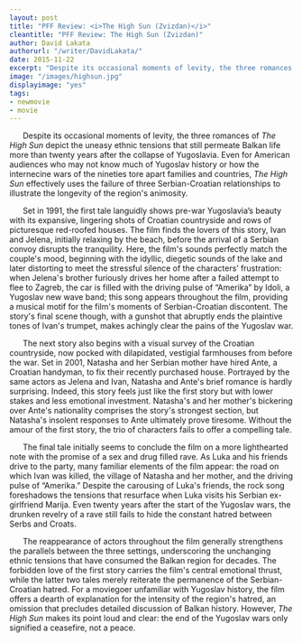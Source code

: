 ```yaml
---
layout: post
title: "PFF Review: <i>The High Sun (Zvizdan)</i>"
cleantitle: "PFF Review: The High Sun (Zvizdan)"
author: David Lakata
authorurl: "/writer/DavidLakata/"
date: 2015-11-22
excerpt: "Despite its occasional moments of levity, the three romances of The High Sun depict the uneasy ethnic tensions that still permeate Balkan life more than twenty years after the collapse of Yugoslavia."
image: "/images/highsun.jpg"
displayimage: "yes"
tags: 
- newmovie
- movie
---
```

	
&nbsp;&nbsp;&nbsp;&nbsp;&nbsp;&nbsp;Despite its occasional moments of levity, the three romances of *The High Sun* depict the uneasy ethnic tensions that still permeate Balkan life more than twenty years after the collapse of Yugoslavia. Even for American audiences who may not know much of Yugoslav history or how the internecine wars of the nineties tore apart families and countries, *The High Sun* effectively uses the failure of three Serbian-Croatian relationships to illustrate the longevity of the region's animosity.

&nbsp;&nbsp;&nbsp;&nbsp;&nbsp;&nbsp;Set in 1991, the first tale languidly shows pre-war Yugoslavia’s beauty with its expansive, lingering shots of Croatian countryside and rows of picturesque red-roofed houses. The film finds the lovers of this story, Ivan and Jelena, initially relaxing by the beach, before the arrival of a Serbian convoy disrupts the tranquility. Here, the film's sounds perfectly match the couple's mood, beginning with the idyllic, diegetic sounds of the lake and later distorting to meet the stressful silence of the characters’ frustration: when Jelena's brother furiously drives her home after a failed attempt to flee to Zagreb, the car is filled with the driving pulse of “Amerika” by Idoli, a Yugoslav new wave band; this song appears throughout the film, providing a musical motif for the film's moments of Serbian-Croatian discontent. The story's final scene though, with a gunshot that abruptly ends the plaintive tones of Ivan's trumpet, makes achingly clear the pains of the Yugoslav war.

&nbsp;&nbsp;&nbsp;&nbsp;&nbsp;&nbsp;The next story also begins with a visual survey of the Croatian countryside, now pocked with dilapidated, vestigial farmhouses from before the war. Set in 2001, Natasha and her Serbian mother have hired Ante, a Croatian handyman, to fix their recently purchased house. Portrayed by the same actors as Jelena and Ivan, Natasha and Ante's brief romance is hardly surprising. Indeed, this story feels just like the first story but with lower stakes and less emotional investment. Natasha's and her mother's bickering over Ante's nationality comprises the story's strongest section, but Natasha's insolent responses to Ante ultimately prove tiresome. Without the amour of the first story, the trio of characters fails to offer a compelling tale.

&nbsp;&nbsp;&nbsp;&nbsp;&nbsp;&nbsp;The final tale initially seems to conclude the film on a more lighthearted note with the promise of a sex and drug filled rave. As Luka and his friends drive to the party, many familiar elements of the film appear: the road on which Ivan was killed, the village of Natasha and her mother, and the driving pulse of “Amerika.” Despite the carousing of Luka's friends, the rock song foreshadows the tensions that resurface when Luka visits his Serbian ex-girlfriend Marija. Even twenty years after the start of the Yugoslav wars, the drunken revelry of a rave still fails to hide the constant hatred between Serbs and Croats.

&nbsp;&nbsp;&nbsp;&nbsp;&nbsp;&nbsp;The reappearance of actors throughout the film generally strengthens the parallels between the three settings, underscoring the unchanging ethnic tensions that have consumed the Balkan region for decades. The forbidden love of the first story carries the film's central emotional thrust, while the latter two tales merely reiterate the permanence of the Serbian-Croatian hatred. For a moviegoer unfamiliar with Yugoslav history, the film offers a dearth of explanation for the intensity of the region's hatred, an omission that precludes detailed discussion of Balkan history. However, *The High Sun* makes its point loud and clear: the end of the Yugoslav wars only signified a ceasefire, not a peace.
